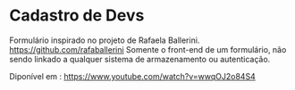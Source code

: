# Cadastro de Devs

Formulário inspirado no projeto de Rafaela Ballerini. https://github.com/rafaballerini
Somente o front-end de um formulário, não sendo linkado a qualquer sistema de armazenamento ou autenticação.

Diponível em : https://www.youtube.com/watch?v=wwqOJ2o84S4
